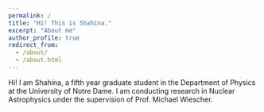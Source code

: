 ```yaml
---
permalink: /
title: "Hi! This is Shahina."
excerpt: "About me"
author_profile: true
redirect_from: 
  - /about/
  - /about.html
---
```


Hi! I am Shahina, a fifth year graduate student in the Department of Physics at the University of Notre Dame. I am conducting research in Nuclear Astrophysics under the supervision of Prof. Michael Wiescher.
